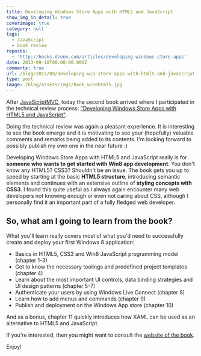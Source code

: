 ```yaml
---
title: Developing Windows Store Apps with HTML5 and JavaScript
show_img_in_detail: true
coverimage: true
category: null
tags:
  - JavaScript
  - book review
reposts:
  - 'http://books.dzone.com/articles/developing-windows-store-apps'
date: 2013-09-18T00:00:00.000Z
comments: true
url: /blog/2013/09/developing-win-store-apps-with-html5-and-javascript
type: post
image: /blog/assets/imgs/book_win8html5.jpg
---
```


After [JavaScriptMVC](/blog/2013/06/learning-javascriptmvc/), today the second book arrived where I participated in the technical review process: ["Developing Windows Store Apps with HTML5 and JavaScript"](http://bit.ly/178s4mI).

Doing the technical review was again a pleasant experience. It is interesting to see the book emerge and it is motivating to see your (hopefully) valuable comments and remarks being added to its contents. I'm looking forward to possibly publish my own one in the near future :)

Developing Windows Store Apps with HTML5 and JavaScript really is for **someone who wants to get started with Win8 app development**. You don't know any HTML5? CSS3? Shouldn't be an issue. The book gets you up to speed by starting at the basic **HTML5 structure**, introducing semantic elements and continues with an extensive outline of **styling concepts with CSS3**. I found this quite useful as I always again encounter many web developers not knowing enough or even not caring about CSS, although I personally find it an important part of a fully fledged web developer.

## So, what am I going to learn from the book?

What you'll learn really covers most of what you'd need to successfully create and deploy your first Windows 8 application:

- Basics in HTML5, CSS3 and Win8 JavaScript programming model (chapter 1-3)
- Get to know the necessary toolings and predefined project templates (chapter 4)
- Learn about the most important UI controls, data binding strategies and UI design patterns (chapter 5-7)
- Authenticate your users by using Windows Live Connect (chapter 8)
- Learn how to add menus and commands (chapter 9)
- Publish and deployment on the Windows App store (chapter 10)

And as a bonus, chapter 11 quickly introduces how XAML can be used as an alternative to HTML5 and JavaScript.

If you're interested, then you might want to consult the [website of the book](http://www.packtpub.com/developing-windows-store-apps-with-html5-and-JavaScript/book).

Enjoy!




